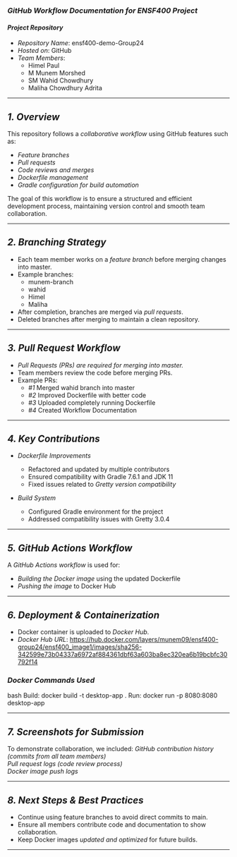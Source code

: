 ### *GitHub Workflow Documentation for ENSF400 Project*

#### *Project Repository*  
- *Repository Name*: ensf400-demo-Group24  
- *Hosted on*: GitHub  
- *Team Members*:  
  - Himel Paul  
  - M Munem Morshed
  - SM Wahid Chowdhury
  - Maliha Chowdhury Adrita
 
---

## *1. Overview*
This repository follows a *collaborative workflow* using GitHub features such as:
- *Feature branches*
- *Pull requests*
- *Code reviews and merges*
- *Dockerfile management*
- *Gradle configuration for build automation*

The goal of this workflow is to ensure a structured and efficient development process, maintaining version control and smooth team collaboration.

---

## *2. Branching Strategy*
- Each team member works on a *feature branch* before merging changes into master.
- Example branches:
  - munem-branch
  - wahid
  - Himel
  - Maliha
- After completion, branches are merged via *pull requests*.
- Deleted branches after merging to maintain a clean repository.

---

## *3. Pull Request Workflow*
- *Pull Requests (PRs) are required for merging into master.*
- Team members review the code before merging PRs.
- Example PRs:
  - *#1* Merged wahid branch into master
  - *#2* Improved Dockerfile with better code
  - *#3* Uploaded completely running Dockerfile
  - *#4* Created Workflow Documentation

---

## *4. Key Contributions*
- *Dockerfile Improvements*
  - Refactored and updated by multiple contributors 
  - Ensured compatibility with Gradle 7.6.1 and JDK 11
  - Fixed issues related to *Gretty version compatibility*

- *Build System*
  - Configured Gradle environment for the project
  - Addressed compatibility issues with Gretty 3.0.4

---

## *5. GitHub Actions Workflow*
A *GitHub Actions workflow* is used for:
- *Building the Docker image* using the updated Dockerfile
- *Pushing the image* to Docker Hub

---

## *6. Deployment & Containerization*
- Docker container is uploaded to *Docker Hub*.
- *Docker Hub URL*: https://hub.docker.com/layers/munem09/ensf400-group24/ensf400_image1/images/sha256-342599e73b04337a6972af884361dbf63a603ba8ec320ea6b19bcbfc30792f14

### *Docker Commands Used*
bash
Build: docker build -t desktop-app .
Run:  docker run -p 8080:8080 desktop-app


---

## *7. Screenshots for Submission*
To demonstrate collaboration, we included:
 *GitHub contribution history (commits from all team members)*  
 *Pull request logs (code review process)*  
 *Docker image push logs*  

---

## *8. Next Steps & Best Practices*
- Continue using feature branches to avoid direct commits to main.
- Ensure all members contribute code and documentation to show collaboration.
- Keep Docker images *updated and optimized* for future builds.

---

